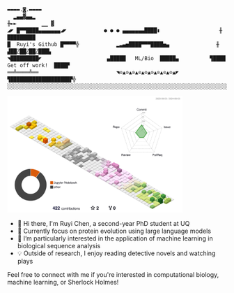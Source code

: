 
```
▬▬▬▬.◙.▬▬▬▬
  ▂▄▄▓▄▄▂                                                            ╫►►        ▁▁ ▓
◢◤ █▀▀████▄▄▄▄▄▄▄◢◤            ● ● ● ▄▄▄▄▄▄▄████▮                   ╫       █████████
█  Ruyi's Github █▀▀▀▀╬            ▂▃▄▅████▀▀▀████▅▄               ╫    ▟██⍁██⍁██⍁███▙
◥█████████◤                     ▄█████   ML/Bio  █████▄          ▜████  Get off work!  ████▛
══╩════╩══                         ◥⊙▲⊙▲⊙▲⊙▲⊙▲⊙▲⊙▲⊙▲⊙▲◤             ▜███████████████████▛╬
░░░░░░░░░░░░░░░░░░░░░░░░░░░░░░░░░░░░░░░░░░░░░░░░░░░░░░░░░░░░░░░░░░░░░░░░░░░░░░░░░░░░░░░░░░░░░░░
```

<img src="./profile-3d-contrib/profile-season-animate.svg" width="80%" alt="Profile Season Animate" />

- 👋 Hi there, I'm Ruyi Chen, a second-year PhD student at UQ <br>
- 🧬 Currently focus on protein evolution using large language models <br>
- 🔬 I’m particularly interested in the application of machine learning in biological sequence analysis <br>
- 💡 Outside of research, I enjoy reading detective novels and watching plays <br>

Feel free to connect with me if you're interested in computational biology, machine learning, or Sherlock Holmes!

